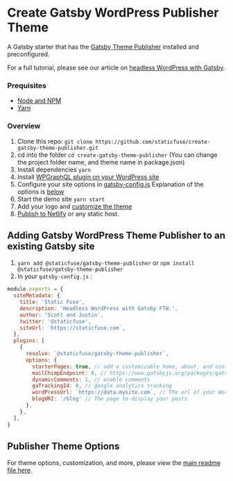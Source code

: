 # Create Gatsby WordPress Publisher Theme

A Gatsby starter that has the [Gatsby Theme Publisher](https://github.com/staticfuse/gatsby-theme-publisher) installed and preconfigured.

For a full tutorial, please see our article on [headless WordPress with Gatsby](https://staticfuse.com/blog/how-to-build-headless-wordpress-sites-with-gatsby/).

### Prequisites

- [Node and NPM](https://www.gatsbyjs.org/tutorial/part-zero/#-install-nodejs-and-npm)
- [Yarn](https://yarnpkg.com/lang/en/docs/install/)

### Overview

1.  Clone this repo: `git clone https://github.com/staticfuse/create-gatsby-theme-publisher.git`
2.  cd into the folder `cd create-gatsby-theme-publisher` (You can change the project folder name, and theme name in package.json)
3.  Install dependencies `yarn`
4.  Install [WPGraphQL plugin on your WordPress site](https://github.com/wp-graphql/wp-graphql)
5.  Configure your site options in [gatsby-config.js](https://github.com/staticfuse/create-gatsby-theme-publisher/blob/master/gatsby-config.js) Explanation of the options is [below](https://github.com/staticfuse/create-gatsby-theme-publisher#publisher-theme-options)
6.  Start the demo site `yarn start`
7.  Add your logo and [customize the theme](https://github.com/staticfuse/create-gatsby-theme-publisher#theme-customization)
8.  [Publish to Netlify](https://github.com/staticfuse/create-gatsby-theme-publisher#publishing-to-netlify) or any static host.

## Adding Gatsby WordPress Theme Publisher to an existing Gatsby site

1. `yarn add @staticfuse/gatsby-theme-publisher` or `npm install @staticfuse/gatsby-theme-publisher`
2. In your `gatsby-config.js` :
```js
module.exports = {
  siteMetadata: {
    title: 'Static Fuse',
    description: 'Headless WordPress with Gatsby FTW.',
    author: 'Scott and Justin',
    twitter: '@staticfuse',
    siteUrl: `https://staticfuse.com`,
  },
  plugins: [
    {
      resolve: `@staticfuse/gatsby-theme-publisher`,
      options: {
        starterPages: true, // add a customizable home, about, and contact page
        mailChimpEndpoint: 0, // https://www.gatsbyjs.org/packages/gatsby-plugin-mailchimp/#mailchimp-endpoint
        dynamicComments: 1, // enable comments
        gaTrackingId: 0, // google analytics tracking
        wordPressUrl: `https://data.mysite.com`, // The url of your WordPress install
        blogURI: '/blog' // The page to display your posts
      },
    },
  ],
}
```

## Publisher Theme Options

For theme options, customization, and more, please view the [main readme file here](https://github.com/staticfuse/gatsby-theme-publisher).
